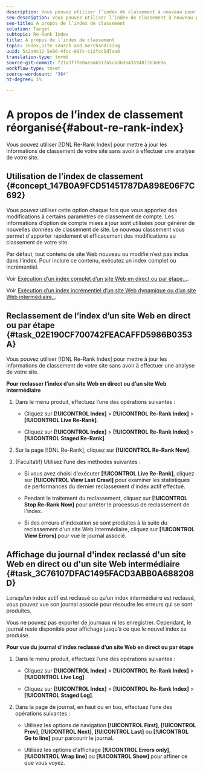 ```yaml
---
description: Vous pouvez utiliser l’index de classement à nouveau pour mettre à jour les informations de classement de votre site sans avoir à effectuer une analyse de votre site.
seo-description: Vous pouvez utiliser l’index de classement à nouveau pour mettre à jour les informations de classement de votre site sans avoir à effectuer une analyse de votre site.
seo-title: A propos de l’index de classement
solution: Target
subtopic: Re-Rank Index
title: A propos de l’index de classement
topic: Index,Site search and merchandising
uuid: 5c2a4c12-5e06-4fcc-897c-c12fcc5d7aa8
translation-type: tm+mt
source-git-commit: f21a3f7fe0aeaab517a5ca36da43594873b3e69a
workflow-type: tm+mt
source-wordcount: '364'
ht-degree: 1%

---
```



# A propos de l’index de classement réorganisé{#about-re-rank-index}

Vous pouvez utiliser [!DNL Re-Rank Index] pour mettre à jour les informations de classement de votre site sans avoir à effectuer une analyse de votre site.

## Utilisation de l’index de classement {#concept_147B0A9FCD51451787DA898E06F7C692}

Vous pouvez utiliser cette option chaque fois que vous apportez des modifications à certains paramètres de classement de compte. Les informations d’option de compte mises à jour sont utilisées pour générer de nouvelles données de classement de site. Le nouveau classement vous permet d&#39;apporter rapidement et efficacement des modifications au classement de votre site.

Par défaut, tout contenu de site Web nouveau ou modifié n’est pas inclus dans l’index. Pour inclure ce contenu, exécutez un index complet ou incrémentiel.

Voir [Exécution d’un index complet d’un site Web en direct ou par étape...](../c-about-index-menu/c-about-full-index.md#task_F7FE04D8A1654A7787FCCA31B45EB42D).

Voir [Exécution d’un index incrémentiel d’un site Web dynamique ou d’un site Web intermédiaire..](../c-about-index-menu/c-about-incremental-index.md#task_9BFB6157F3884B2FAECB7E0E9CA318CB).

## Reclassement de l’index d’un site Web en direct ou par étape {#task_02E190CF700742FEACAFFD5986B0353A}

Vous pouvez utiliser [!DNL Re-Rank Index] pour mettre à jour les informations de classement de votre site sans avoir à effectuer une analyse de votre site.

**Pour reclasser l’index d’un site Web en direct ou d’un site Web intermédiaire**

1. Dans le menu produit, effectuez l’une des opérations suivantes :

   * Cliquez sur **[!UICONTROL Index]** > **[!UICONTROL Re-Rank Index]** > **[!UICONTROL Live Re-Rank]**.

   * Cliquez sur **[!UICONTROL Index]** > **[!UICONTROL Re-Rank Index]** > **[!UICONTROL Staged Re-Rank]**.

1. Sur la page [!DNL Re-Rank], cliquez sur **[!UICONTROL Re-Rank Now]**.
1. (Facultatif) Utilisez l’une des méthodes suivantes :

   * Si vous avez choisi d&#39;exécuter **[!UICONTROL Live Re-Rank]**, cliquez sur **[!UICONTROL View Last Crawl]** pour examiner les statistiques de performances du dernier reclassement d&#39;index actif effectué.

   * Pendant le traitement du reclassement, cliquez sur **[!UICONTROL Stop Re-Rank Now]** pour arrêter le processus de reclassement de l&#39;index.
   * Si des erreurs d&#39;indexation se sont produites à la suite du reclassement d&#39;un site Web intermédiaire, cliquez sur **[!UICONTROL View Errors]** pour vue le journal associé.

## Affichage du journal d&#39;index reclassé d&#39;un site Web en direct ou d&#39;un site Web intermédiaire {#task_3C76107DFAC1495FACD3ABB0A688208D}

Lorsqu’un index actif est reclassé ou qu’un index intermédiaire est reclassé, vous pouvez vue son journal associé pour résoudre les erreurs qui se sont produites.

Vous ne pouvez pas exporter de journaux ni les enregistrer. Cependant, le journal reste disponible pour affichage jusqu’à ce que le nouvel index se produise.

**Pour vue du journal d’index reclassé d’un site Web en direct ou par étape**

1. Dans le menu produit, effectuez l’une des opérations suivantes :

   * Cliquez sur **[!UICONTROL Index]** > **[!UICONTROL Re-Rank Index]** > **[!UICONTROL Live Log]**.

   * Cliquez sur **[!UICONTROL Index]** > **[!UICONTROL Re-Rank Index]** > **[!UICONTROL Staged Log]**.

1. Dans la page de journal, en haut ou en bas, effectuez l’une des opérations suivantes :

   * Utilisez les options de navigation **[!UICONTROL First]**, **[!UICONTROL Prev]**, **[!UICONTROL Next]**, **[!UICONTROL Last]** ou **[!UICONTROL Go to line]** pour parcourir le journal.

   * Utilisez les options d&#39;affichage **[!UICONTROL Errors only]**, **[!UICONTROL Wrap line]** ou **[!UICONTROL Show]** pour affiner ce que vous voyez.

